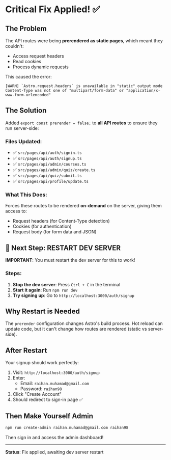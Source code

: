 # Critical Fix Applied! ✅

## The Problem

The API routes were being **prerendered as static pages**, which meant they couldn't:
- Access request headers
- Read cookies
- Process dynamic requests

This caused the error:
```
[WARN] `Astro.request.headers` is unavailable in "static" output mode
Content-Type was not one of "multipart/form-data" or "application/x-www-form-urlencoded"
```

## The Solution

Added `export const prerender = false;` to **all API routes** to ensure they run server-side:

### Files Updated:
- ✅ `src/pages/api/auth/signin.ts`
- ✅ `src/pages/api/auth/signup.ts`
- ✅ `src/pages/api/admin/courses.ts`
- ✅ `src/pages/api/admin/quiz/create.ts`
- ✅ `src/pages/api/quiz/submit.ts`
- ✅ `src/pages/api/profile/update.ts`

### What This Does:
Forces these routes to be rendered **on-demand** on the server, giving them access to:
- Request headers (for Content-Type detection)
- Cookies (for authentication)
- Request body (for form data and JSON)

## 🚀 Next Step: RESTART DEV SERVER

**IMPORTANT**: You must restart the dev server for this to work!

### Steps:
1. **Stop the dev server**: Press `Ctrl + C` in the terminal
2. **Start it again**: Run `npm run dev`
3. **Try signing up**: Go to `http://localhost:3000/auth/signup`

## Why Restart is Needed

The `prerender` configuration changes Astro's build process. Hot reload can update code, but it can't change how routes are rendered (static vs server-side).

## After Restart

Your signup should work perfectly:
1. Visit: `http://localhost:3000/auth/signup`
2. Enter:
   - Email: `raihan.muhamad@gmail.com`
   - Password: `raihan98`
3. Click "Create Account"
4. Should redirect to sign-in page ✅

## Then Make Yourself Admin

```bash
npm run create-admin raihan.muhamad@gmail.com raihan98
```

Then sign in and access the admin dashboard!

---

**Status**: Fix applied, awaiting dev server restart


